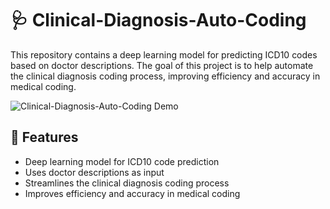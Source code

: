 # 🩺 Clinical-Diagnosis-Auto-Coding


This repository contains a deep learning model for predicting ICD10 codes based on doctor descriptions. The goal of this project is to help automate the clinical diagnosis coding process, improving efficiency and accuracy in medical coding.

![Clinical-Diagnosis-Auto-Coding Demo](path/to/demo.gif)

## 🌟 Features

- Deep learning model for ICD10 code prediction
- Uses doctor descriptions as input
- Streamlines the clinical diagnosis coding process
- Improves efficiency and accuracy in medical coding
